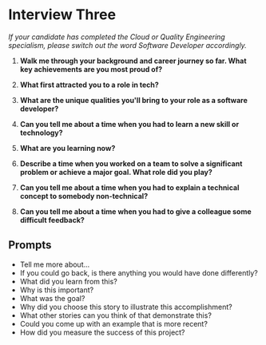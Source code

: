 # Interview Three
_If your candidate has completed the Cloud or Quality Engineering specialism, please switch out the word Software Developer accordingly._

1. **Walk me through your background and career journey so far. What key achievements are you most proud of?**

2. **What first attracted you to a role in tech?**

3. **What are the unique qualities you'll bring to your role as a software developer?**

4. **Can you tell me about a time when you had to learn a new skill or technology?**

5. **What are you learning now?**

6. **Describe a time when you worked on a team to solve a significant problem or achieve a major goal. What role did you play?**

7. **Can you tell me about a time when you had to explain a technical concept to somebody non-technical?**

8. **Can you tell me about a time when you had to give a colleague some difficult feedback?**

## Prompts

- Tell me more about...
- If you could go back, is there anything you would have done differently?
- What did you learn from this?
- Why is this important?
- What was the goal?
- Why did you choose this story to illustrate this accomplishment?
- What other stories can you think of that demonstrate this?
- Could you come up with an example that is more recent?
- How did you measure the success of this project?











